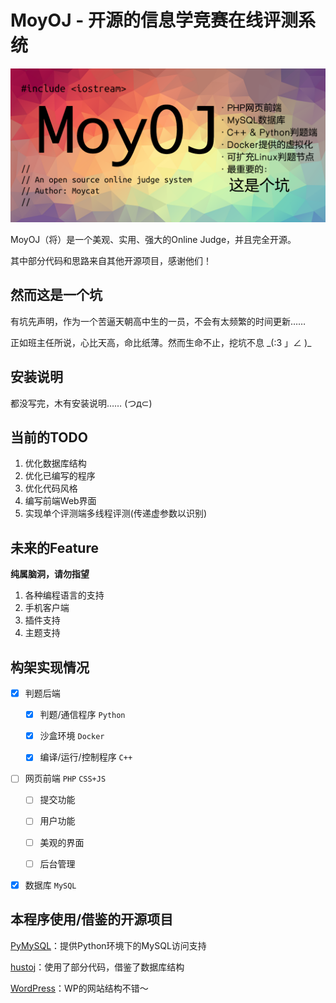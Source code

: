MoyOJ - 开源的信息学竞赛在线评测系统
======================

![MoyOJ](https://raw.githubusercontent.com/moycat/MoyOJ/master/MoyOJ.png)

MoyOJ（将）是一个美观、实用、强大的Online Judge，并且完全开源。

其中部分代码和思路来自其他开源项目，感谢他们！

然而这是一个坑
-----------

有坑先声明，作为一个苦逼天朝高中生的一员，不会有太频繁的时间更新……

正如班主任所说，心比天高，命比纸薄。然而生命不止，挖坑不息 \_(:3 」∠ )_

安装说明
-----------

都没写完，木有安装说明…… (つд⊂)

当前的TODO
-----------

 1. 优化数据库结构
 1. 优化已编写的程序
 1. 优化代码风格
 1. 编写前端Web界面
 1. 实现单个评测端多线程评测(传递虚参数以识别)

未来的Feature
-----------

**纯属脑洞，请勿指望**

1. 各种编程语言的支持
1. 手机客户端
1. 插件支持
1. 主题支持
 
构架实现情况
-----------

- [X] 判题后端
    
    - [X] 判题/通信程序 `Python`
    
    - [X] 沙盒环境 `Docker`
    
    - [X] 编译/运行/控制程序 `C++`
    
- [ ] 网页前端 `PHP` `CSS+JS`

    - [ ] 提交功能
    
    - [ ] 用户功能
    
    - [ ] 美观的界面

    - [ ] 后台管理

- [X] 数据库 `MySQL`

本程序使用/借鉴的开源项目
-----------

[PyMySQL](https://github.com/PyMySQL/PyMySQL)：提供Python环境下的MySQL访问支持

[hustoj](https://github.com/zhblue/hustoj)：使用了部分代码，借鉴了数据库结构

[WordPress](https://wordpress.org/)：WP的网站结构不错～
